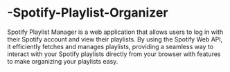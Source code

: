 # -Spotify-Playlist-Organizer
Spotify Playlist Manager is a web application that allows users to log in with their Spotify account and view their playlists. By using the Spotify Web API, it efficiently fetches and manages playlists, providing a seamless way to interact with your Spotify playlists directly from your browser with features to make organizing your playlists easy.
